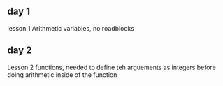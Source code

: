  ## day 1 
lesson 1 Arithmetic variables, no roadblocks

## day 2 
Lesson 2 functions, needed to define teh arguements as integers before doing arithmetic inside of the function